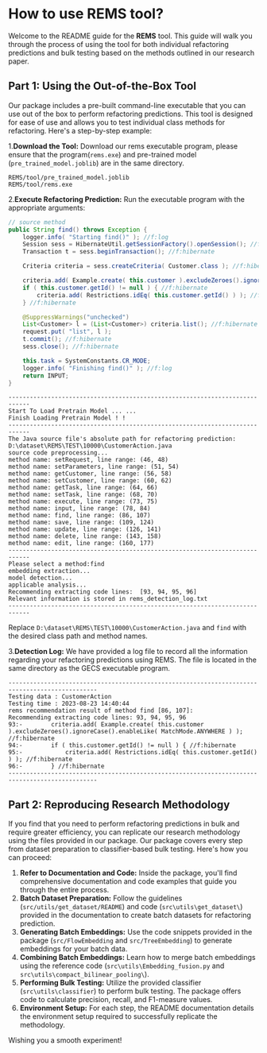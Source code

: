 #  How to use REMS tool?

Welcome to the README guide for the **REMS** tool. This guide will walk you through the process of using the tool for both individual refactoring predictions and bulk testing based on the methods outlined in our research paper.

## Part 1: Using the Out-of-the-Box Tool

Our package includes a pre-built command-line executable that you can use out of the box to perform refactoring predictions. This tool is designed for ease of use and allows you to test individual class methods for refactoring. Here's a step-by-step example: 

1.**Download the Tool:** Download our rems executable program, please ensure that the program(`rems.exe`) and pre-trained model (`pre_trained_model.joblib`) are in the same directory.

```
REMS/tool/pre_trained_model.joblib
REMS/tool/rems.exe
```

2.**Execute Refactoring Prediction:** Run the executable program with the appropriate arguments:

```java
// source method
public String find() throws Exception {
    logger.info( "Starting find()" ); //f:log
    Session sess = HibernateUtil.getSessionFactory().openSession(); //f:hibernate
    Transaction t = sess.beginTransaction(); //f:hibernate

    Criteria criteria = sess.createCriteria( Customer.class ); //f:hibernate

    criteria.add( Example.create( this.customer ).excludeZeroes().ignoreCase().enableLike( MatchMode.ANYWHERE ) ); //f:hibernate
    if ( this.customer.getId() != null ) { //f:hibernate
        criteria.add( Restrictions.idEq( this.customer.getId() ) ); //f:hibernate
    } //f:hibernate

    @SuppressWarnings("unchecked")
    List<Customer> l = (List<Customer>) criteria.list(); //f:hibernate
    request.put( "list", l );
    t.commit(); //f:hibernate
    sess.close(); //f:hibernate

    this.task = SystemConstants.CR_MODE;
    logger.info( "Finishing find()" ); //f:log
    return INPUT;
}
```

```
----------------------------------------------------------------------------
Start To Load Pretrain Model ... ...
Finish Loading Pretrain Model ! !
----------------------------------------------------------------------------
The Java source file's absolute path for refactoring prediction: 
D:\dataset\REMS\TEST\10000\CustomerAction.java
source code preprocessing...
method name: setRequest, line range: (46, 48)
method name: setParameters, line range: (51, 54)
method name: getCustomer, line range: (56, 58)
method name: setCustomer, line range: (60, 62)
method name: getTask, line range: (64, 66)
method name: setTask, line range: (68, 70)
method name: execute, line range: (73, 75)
method name: input, line range: (78, 84)
method name: find, line range: (86, 107)
method name: save, line range: (109, 124)
method name: update, line range: (126, 141)
method name: delete, line range: (143, 158)
method name: edit, line range: (160, 177)
----------------------------------------------------------------------------
Please select a method:find
embedding extraction...
model detection...
applicable analysis...
Recommending extracting code lines:  [93, 94, 95, 96]
Relevant information is stored in rems_detection_log.txt
----------------------------------------------------------------------------
```

Replace `D:\dataset\REMS\TEST\10000\CustomerAction.java` and `find` with the desired class path and method names.

3.**Detection Log:** We have provided a log file to record all the information regarding your refactoring predictions using REMS. The file is located in the same directory as the GECS executable program.

```
-----------------------------------------------------------------------------------------------
Testing data : CustomerAction
Testing time : 2023-08-23 14:40:44
rems recommendation result of method find [86, 107]: 
Recommending extracting code lines: 93, 94, 95, 96
93:- 		criteria.add( Example.create( this.customer ).excludeZeroes().ignoreCase().enableLike( MatchMode.ANYWHERE ) ); //f:hibernate
94:- 		if ( this.customer.getId() != null ) { //f:hibernate
95:- 			criteria.add( Restrictions.idEq( this.customer.getId() ) ); //f:hibernate
96:- 		} //f:hibernate
-----------------------------------------------------------------------------------------------
```

## Part 2: Reproducing Research Methodology

If you find that you need to perform refactoring predictions in bulk and require greater efficiency, you can replicate our research methodology using the files provided in our package. Our package covers every step from dataset preparation to classifier-based bulk testing. Here's how you can proceed:

1. **Refer to Documentation and Code:** Inside the package, you'll find comprehensive documentation and code examples that guide you through the entire process.
2. **Batch Dataset Preparation:** Follow the guidelines (`src/utils/get_dataset/README`) and code (`src\utils\get_dataset\`) provided in the documentation to create batch datasets for refactoring prediction.
3. **Generating Batch Embeddings:** Use the code snippets provided in the package (`src/FlowEmbedding` and `src/TreeEmbedding`)  to generate embeddings for your batch data.
4. **Combining Batch Embeddings:** Learn how to merge batch embeddings using the reference code (`src\utils\Embedding_fusion.py` and `src\utils\compact_bilinear_pooling\`).
5. **Performing Bulk Testing:** Utilize the provided classifier (`src\utils\classifier`) to perform bulk testing. The package offers code to calculate precision, recall, and F1-measure values.
6. **Environment Setup:** For each step, the README documentation details the environment setup required to successfully replicate the methodology.

Wishing you a smooth experiment!
